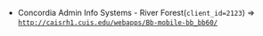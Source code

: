  - Concordia Admin Info Systems - River Forest(`client_id=2123`) => [`http://caisrh1.cuis.edu/webapps/Bb-mobile-bb_bb60/`](http://caisrh1.cuis.edu/webapps/Bb-mobile-bb_bb60/)
